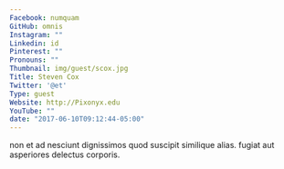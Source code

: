 ```yaml
---
Facebook: numquam
GitHub: omnis
Instagram: ""
Linkedin: id
Pinterest: ""
Pronouns: ""
Thumbnail: img/guest/scox.jpg
Title: Steven Cox
Twitter: '@et'
Type: guest
Website: http://Pixonyx.edu
YouTube: ""
date: "2017-06-10T09:12:44-05:00"
---
```

non et ad nesciunt dignissimos quod suscipit similique alias. fugiat aut asperiores delectus corporis.
